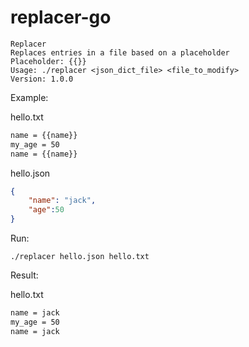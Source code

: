 # replacer-go

    Replacer
    Replaces entries in a file based on a placeholder
    Placeholder: {{}}
    Usage: ./replacer <json_dict_file> <file_to_modify>
    Version: 1.0.0

Example:

hello.txt
```txt
name = {{name}}
my_age = 50
name = {{name}}
```
hello.json
```json
{
    "name": "jack",
    "age":50
}
```

Run:

    ./replacer hello.json hello.txt

Result:

hello.txt
```txt
name = jack
my_age = 50
name = jack
```